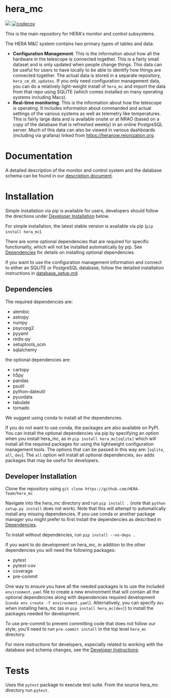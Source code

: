 hera_mc
=======

![](https://github.com/HERA-Team/hera_mc/workflows/Run%20Tests/badge.svg?branch=master)
[![codecov](https://codecov.io/gh/HERA-Team/hera_mc/branch/master/graph/badge.svg)](https://codecov.io/gh/HERA-Team/hera_mc)

This is the main repository for HERA's monitor and control subsystems.

The HERA M&C system contains two primary types of tables and data:

- **Configuration Management**: This is the information about how all the hardware in
the telescope is connected together. This is a fairly small dataset and is only updated
when people change things. This data can be useful for users to have locally to be
able to identify how things are connected together. The actual data is stored in a
separate repository, `hera_cm_db_updates`. If you only need configuration management
data, you can do a relatively light-weight install of `hera_mc` and import the data
from that repo using SQLITE (which comes installed on many operating systems including
Macs).
- **Real-time monitoring**: This is the information about how the telescope is
operating. It includes information about commanded and actual settings of the various
systems as well as telemetry like temperatures. This is fairly large data and is
available onsite or at NRAO (based on a copy of the database that is refreshed weekly)
in an online PostgreSQL server. Much of this data can also be viewed in various
dashboards (including via grafana) linked from https://heranow.reionization.org.

# Documentation

A detailed description of the monitor and control system and the database schema can be
found in our [description document](https://github.com/HERA-Team/hera_mc/blob/main/docs/mc_definition.pdf).

# Installation

Simple installation via pip is available for users, developers should follow
the directions under [Developer Installation](#developer-installation) below.

For simple installation, the latest stable version is available via pip
(```pip install hera_mc```).

There are some optional dependencies that are required for specific functionality,
which will not be installed automatically by pip.
See [Dependencies](#dependencies) for details on installing optional dependencies.

If you want to use the configuration management information and connect to either an
SQLITE or PostgreSQL database, follow the detailed installation
instructions in [database_setup.md](https://github.com/HERA-Team/hera_mc/blob/main/database_setup.md).


## Dependencies
The required dependencies are:
- alembic
- astropy
- numpy
- psycopg2
- pyyaml
- redis-py
- setuptools_scm
- sqlalchemy

the optional dependencies are:
- cartopy
- h5py
- pandas
- psutil
- python-dateutil
- pyuvdata
- tabulate
- tornado

We suggest using conda to install all the dependencies.

If you do not want to use conda, the packages are also available on PyPI. You can
install the optional dependencies via pip by specifying an option
when you install hera_mc, as in ```pip install hera_mc[sqlite]```
which will install all the required packages for using the lightweight configuration
management tools. The options that can be passed in this way are:
[`sqlite`, `all`, `dev`]. The `all` option will install all optional
dependencies, `dev` adds packages that may be useful for developers.

## Developer Installation

Clone the repository using
```git clone https://github.com/HERA-Team/hera_mc```

Navigate into the hera_mc directory and run `pip install .`
(note that `python setup.py install` does not work).
Note that this will attempt to automatically install any missing dependencies.
If you use conda or another package manager you might prefer to first install
the dependencies as described in [Dependencies](#dependencies).

To install without dependencies, run `pip install --no-deps .`

If you want to do development on hera_mc, in addition to the other dependencies
you will need the following packages:

* pytest
* pytest-cov
* coverage
* pre-commit

One way to ensure you have all the needed packages is to use the included
`environment.yaml` file to create a new environment that will contain all the optional
dependencies along with dependencies required development
(```conda env create -f environment.yaml```). Alternatively, you can specify `dev` when
installing hera_mc (as in `pip install hera_mc[dev]`) to install the packages needed
for development.

To use pre-commit to prevent committing code that does not follow our style, you'll
need to run `pre-commit install` in the top level `hera_mc` directory.

For more instructions for developers, especially related to working with the database
and schema changes, see the [Developer Instructions](https://github.com/HERA-Team/hera_mc/blob/main/docs/developer.md).

# Tests

Uses the `pytest` package to execute test suite. From the source hera_mc directory run
``pytest``.
